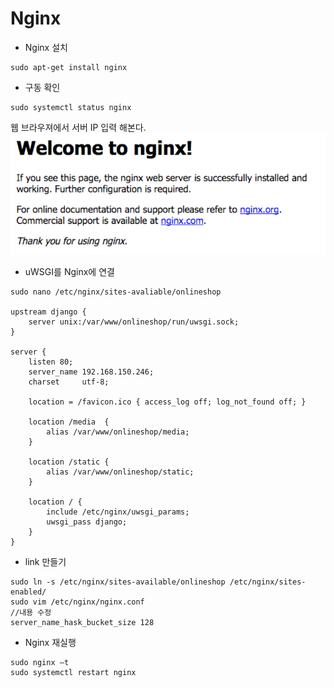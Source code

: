 # Nginx

- Nginx 설치

```commandline
sudo apt-get install nginx
```

- 구동 확인

```commandline
sudo systemctl status nginx
```

웹 브라우져에서 서버 IP 입력 해본다.
![Local Image](/img/nginx01.png)

- uWSGI를 Nginx에 연결

```commandline
sudo nano /etc/nginx/sites-avaliable/onlineshop

upstream django {
    server unix:/var/www/onlineshop/run/uwsgi.sock;
}

server {
    listen 80;
    server_name 192.168.150.246;
    charset     utf-8;

    location = /favicon.ico { access_log off; log_not_found off; }

    location /media  {
        alias /var/www/onlineshop/media;
    }

    location /static {
        alias /var/www/onlineshop/static;
    }

    location / {
        include /etc/nginx/uwsgi_params;
        uwsgi_pass django;
    }
}
```

- link 만들기

```commandline
sudo ln -s /etc/nginx/sites-available/onlineshop /etc/nginx/sites-enabled/
sudo vim /etc/nginx/nginx.conf
//내용 수정
server_name_hask_bucket_size 128
```

- Nginx 재실행

```commandline
sudo nginx –t
sudo systemctl restart nginx
```